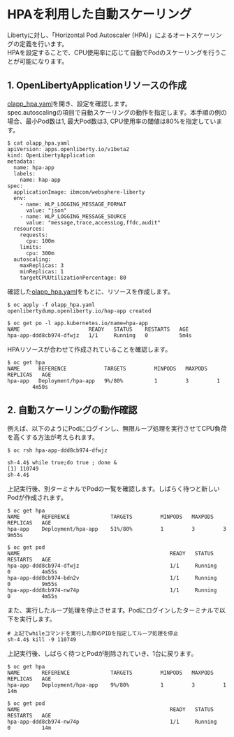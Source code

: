 # HPAを利用した自動スケーリング
Libertyに対し、「Horizontal Pod Autoscaler (HPA)」によるオートスケーリングの定義を行います。<br>
HPAを設定することで、CPU使用率に応じて自動でPodのスケーリングを行うことが可能になります。

## 1. OpenLibertyApplicationリソースの作成
[olapp_hpa.yaml](./olapp_hpa.yaml)を開き、設定を確認します。<br>
spec.autoscalingの項目で自動スケーリングの動作を指定します。本手順の例の場合、最小Pod数は1, 最大Pod数は3, CPU使用率の閾値は80%を指定しています。

```
$ cat olapp_hpa.yaml
apiVersion: apps.openliberty.io/v1beta2
kind: OpenLibertyApplication
metadata:
  name: hpa-app
  labels:
    name: hap-app
spec:
  applicationImage: ibmcom/websphere-liberty
  env:
    - name: WLP_LOGGING_MESSAGE_FORMAT
      value: "json"
    - name: WLP_LOGGING_MESSAGE_SOURCE
      value: "message,trace,accessLog,ffdc,audit"
  resources:
    requests:
      cpu: 100m
    limits:
      cpu: 300m
  autoscaling:
    maxReplicas: 3
    minReplicas: 1
    targetCPUUtilizationPercentage: 80
```

確認した[olapp_hpa.yaml](./olapp_hpa.yaml)をもとに、リソースを作成します。
```
$ oc apply -f olapp_hpa.yaml
openlibertydump.openliberty.io/hap-app created

$ oc get po -l app.kubernetes.io/name=hpa-app
NAME                      READY   STATUS    RESTARTS   AGE
hpa-app-ddd8cb974-dfwjz   1/1     Running   0          5m4s
```

HPAリソースが合わせて作成されていることを確認します。
```
$ oc get hpa
NAME      REFERENCE            TARGETS         MINPODS   MAXPODS   REPLICAS   AGE
hpa-app   Deployment/hpa-app   9%/80%          1         3         1          4m50s
```

## 2. 自動スケーリングの動作確認
例えば、以下のようにPodにログインし、無限ループ処理を実行させてCPU負荷を高くする方法が考えられます。

```
$ oc rsh hpa-app-ddd8cb974-dfwjz 

sh-4.4$ while true;do true ; done &
[1] 110749
sh-4.4$
```

上記実行後、別ターミナルでPodの一覧を確認します。しばらく待つと新しいPodが作成されます。
```
$ oc get hpa
NAME       REFERENCE             TARGETS         MINPODS   MAXPODS   REPLICAS   AGE
hpa-app    Deployment/hpa-app    51%/80%         1         3         3          9m55s

$ oc get pod                                                        
NAME                                                READY   STATUS       RESTARTS   AGE
hpa-app-ddd8cb974-dfwjz                             1/1     Running      0          4m55s
hpa-app-ddd8cb974-bdn2v                             1/1     Running      0          9m55s
hpa-app-ddd8cb974-nw74p                             1/1     Running      0          4m55s
```

また、実行したループ処理を停止させます。Podにログインしたターミナルで以下を実行します。
```
# 上記でwhileコマンドを実行した際のPIDを指定してループ処理を停止
sh-4.4$ kill -9 110749
```

上記実行後、しばらく待つとPodが削除されていき、1台に戻ります。
```
$ oc get hpa
NAME       REFERENCE             TARGETS         MINPODS   MAXPODS   REPLICAS   AGE
hpa-app    Deployment/hpa-app    9%/80%          1         3         1          14m

$ oc get pod
NAME                                                READY   STATUS       RESTARTS   AGE
hpa-app-ddd8cb974-nw74p                             1/1     Running      0          14m
```
